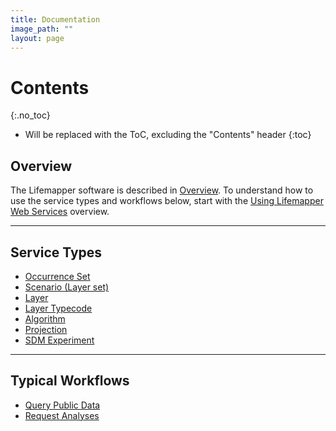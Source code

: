 ```yaml
---
title: Documentation
image_path: ""
layout: page
---
```

# Contents
{:.no_toc}

* Will be replaced with the ToC, excluding the "Contents" header
{:toc}

## Overview

The Lifemapper software is described in [Overview](overview.html).
To understand how to use the service types and workflows below, start with 
the [Using Lifemapper Web Services](/documentation/using) overview.

---

## Service Types
 * [Occurrence Set](api.html#/Occurrence_Sets)
 * [Scenario (Layer set)](api.html#/Scenarios)
 * [Layer](api.html#/Layers)
 * [Layer Typecode](api.html#/Type_Codes)
 * [Algorithm](api.html#/Algorithms)
 * [Projection](api.html#/Projections)
 * [SDM Experiment](api.html#/Experiments)

---

## Typical Workflows

 * [Query Public Data](/documentation/query-flow)
 * [Request Analyses](/documentation/analysis-flow)
